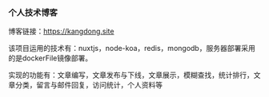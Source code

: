 ### 个人技术博客

博客链接：https://kangdong.site

该项目运用的技术有：nuxtjs，node-koa，redis，mongodb，服务器部署采用的是dockerFile镜像部署。

实现的功能有：文章编写，文章发布与下线，文章展示，模糊查找，统计排行，文章分类，留言与邮件回复，访问统计，个人资料等
